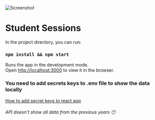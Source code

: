 ![Screenshot](http://i63.tinypic.com/hw0irq.png)

# Student Sessions

In the project directory, you can run:

### `npm install && npm start`

Runs the app in the development mode.<br>
Open [http://localhost:3000](http://localhost:3000) to view it in the browser.

### You need to add secrets keys to .env file to show the data locally
[How to add secret keys to react app](https://stackoverflow.com/a/50457996/2504334)

###### API doesn't show all data from the previous years :no_mouth:
